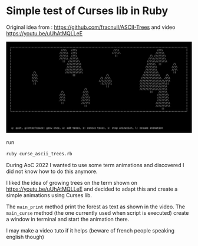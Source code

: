 # Simple test of Curses lib in Ruby

Original idea from : https://github.com/fracnull/ASCII-Trees and video https://youtu.be/uUhAtMQLLeE

![Screen capture](demo_screen_shot.jpg)

run

```sh
ruby curse_ascii_trees.rb
```

During AoC 2022 I wanted to use some term animations and discovered I did not know
how to do this anymore.

I liked the idea of growing trees on the term shown on https://youtu.be/uUhAtMQLLeE
and decided to adapt this and create a simple animations using Curses lib.

The `main_print` method print the forest as text as shown in the video.
The `main_curse` method (the one currently used when script is executed) create a window in terminal
and start the animation there.

I may make a video tuto if it helps (beware of french people speaking english though)
